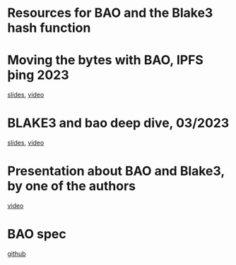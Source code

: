 # Resources for BAO and the Blake3 hash function

# Moving the bytes with BAO, IPFS þing 2023

[slides](bao-thing.html), [video](http://tbd)

# BLAKE3 and bao deep dive, 03/2023

[slides](bao.html), [video](https://www.youtube.com/watch?v=nk4nefmguZk)

# Presentation about BAO and Blake3, by one of the authors

[video](https://www.youtube.com/watch?v=Dya9c2DXMqQ)

# BAO spec

[github](https://github.com/oconnor663/bao/blob/master/docs/spec.md)
